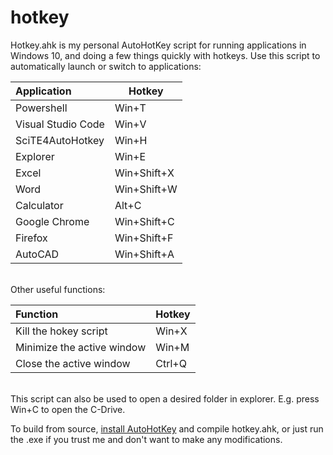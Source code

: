 # hotkey

Hotkey.ahk is my personal AutoHotKey script for running applications in Windows 10, and doing a few things quickly with hotkeys. Use this script to automatically launch or switch to applications:

| Application        | Hotkey      |
| :----------------- | ----------- |
| Powershell         | Win+T       |
| Visual Studio Code | Win+V       |
| SciTE4AutoHotkey   | Win+H       |
| Explorer           | Win+E       |
| Excel              | Win+Shift+X |
| Word               | Win+Shift+W |
| Calculator         | Alt+C       |
| Google Chrome      | Win+Shift+C |
| Firefox            | Win+Shift+F |
| AutoCAD            | Win+Shift+A |

<br>Other useful functions:

| Function                   | Hotkey |
| :------------------------- | ------ |
| Kill the hokey script      | Win+X  |
| Minimize the active window | Win+M  |
| Close the active window    | Ctrl+Q |

<br>This script can also be used to open a desired folder in explorer.
E.g. press Win+C to open the C-Drive.<br>

To build from source, [install AutoHotKey](https://www.autohotkey.com/download/) and compile hotkey.ahk, or just run the .exe if you trust me and don't want to make any modifications.
